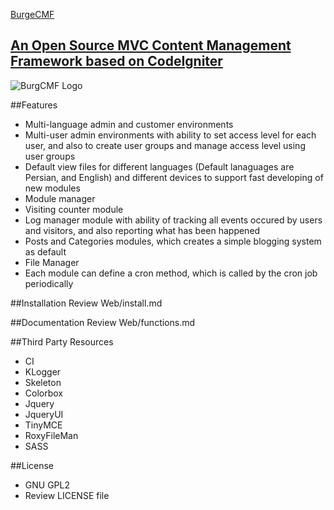 [BurgeCMF](http://burge.pro/category-3/BurgeCMF)
##	[An Open Source MVC Content Management Framework based on CodeIgniter](http://burge.pro/category-3/BurgeCMF)

![BurgCMF Logo](http://burge.pro/upload/cat-3-BurgeCMF/logo_back_white.jpg)

##Features
* Multi-language admin and customer environments
* Multi-user admin environments with ability to set access level for each user, and also to create user groups and manage access level using user groups
* Default view files for different languages (Default lanaguages are Persian, and English) and different devices to support fast developing of new modules
* Module manager 
* Visiting counter module 
* Log manager module with ability of tracking all events occured by users and visitors, and also reporting what has been happened
* Posts and Categories modules, which creates a simple blogging system as default
* File Manager
* Each module can define a cron method, which is called by the cron job periodically


##Installation
Review Web/install.md

##Documentation
Review Web/functions.md 

##Third Party Resources
* CI
* KLogger
* Skeleton 
* Colorbox
* Jquery
* JqueryUI 
* TinyMCE  
* RoxyFileMan 
* SASS

##License
* GNU GPL2
* Review LICENSE file